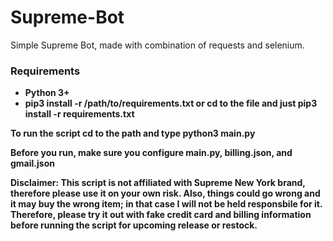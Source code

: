 # Supreme-Bot
Simple Supreme Bot, made with combination of requests and selenium.
<H3>Requirements</H3>
<ul>
  <li><strong>Python 3+</strong></li>
  <li><strong>pip3 install -r /path/to/requirements.txt or cd to the file and just pip3 install -r requirements.txt</li>
</ul>
To run the script cd to the path and type python3 main.py
<p> Before you run, make sure you configure main.py, billing.json, and gmail.json</p>
<p></p>
<strong>Disclaimer: This script is not affiliated with Supreme New York brand, therefore please use it on your own risk. Also, things could go wrong and it may buy the wrong item; in that case I will not be held responsbile for it. Therefore, please try it out with fake credit card and billing information before running the script for upcoming release or restock.</strong>
